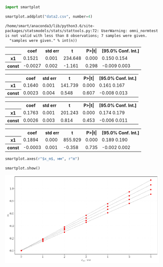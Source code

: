 

```python
import smartplot
```


```python
smartplot.addplot("data2.csv", number=4)
```

    /home/smart/anaconda3/lib/python3.6/site-packages/statsmodels/stats/stattools.py:72: UserWarning: omni_normtest is not valid with less than 8 observations; 7 samples were given.
      "samples were given." % int(n))



<table class="simpletable">
<tr>
    <td></td>       <th>coef</th>     <th>std err</th>      <th>t</th>      <th>P>|t|</th> <th>[95.0% Conf. Int.]</th> 
</tr>
<tr>
  <th>x1</th>    <td>    0.1521</td> <td>    0.001</td> <td>  234.648</td> <td> 0.000</td> <td>    0.150     0.154</td>
</tr>
<tr>
  <th>const</th> <td>   -0.0027</td> <td>    0.002</td> <td>   -1.161</td> <td> 0.298</td> <td>   -0.009     0.003</td>
</tr>
</table>



<table class="simpletable">
<tr>
    <td></td>       <th>coef</th>     <th>std err</th>      <th>t</th>      <th>P>|t|</th> <th>[95.0% Conf. Int.]</th> 
</tr>
<tr>
  <th>x1</th>    <td>    0.1640</td> <td>    0.001</td> <td>  141.739</td> <td> 0.000</td> <td>    0.161     0.167</td>
</tr>
<tr>
  <th>const</th> <td>    0.0023</td> <td>    0.004</td> <td>    0.548</td> <td> 0.607</td> <td>   -0.008     0.013</td>
</tr>
</table>



<table class="simpletable">
<tr>
    <td></td>       <th>coef</th>     <th>std err</th>      <th>t</th>      <th>P>|t|</th> <th>[95.0% Conf. Int.]</th> 
</tr>
<tr>
  <th>x1</th>    <td>    0.1763</td> <td>    0.001</td> <td>  201.243</td> <td> 0.000</td> <td>    0.174     0.179</td>
</tr>
<tr>
  <th>const</th> <td>    0.0026</td> <td>    0.003</td> <td>    0.814</td> <td> 0.453</td> <td>   -0.006     0.011</td>
</tr>
</table>



<table class="simpletable">
<tr>
    <td></td>       <th>coef</th>     <th>std err</th>      <th>t</th>      <th>P>|t|</th> <th>[95.0% Conf. Int.]</th> 
</tr>
<tr>
  <th>x1</th>    <td>    0.1894</td> <td>    0.000</td> <td>  855.929</td> <td> 0.000</td> <td>    0.189     0.190</td>
</tr>
<tr>
  <th>const</th> <td>   -0.0003</td> <td>    0.001</td> <td>   -0.358</td> <td> 0.735</td> <td>   -0.002     0.002</td>
</tr>
</table>



```python
smartplot.axes(r"$x_m$, мм", r"m")
```


```python
smartplot.show()
```


![png](README.png)



```python

```
